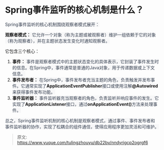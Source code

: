# Spring事件监听的核心机制是什么？

<font style="color:rgb(55, 65, 81);background-color:rgb(247, 247, 248);">  
Spring事件监听的核心机制围绕观察者模式展开：</font>

**<font style="background-color:rgb(247, 247, 248);">观察者模式：</font>**<font style="color:rgb(55, 65, 81);background-color:rgb(247, 247, 248);"> 它允许一个对象（称为主题或被观察者）维护一组依赖于它的对象（称为观察者），并在主题状态发生变化时通知观察者。</font>

<font style="background-color:rgb(247, 247, 248);">它</font>包含三个核心：

1. **<font style="background-color:rgb(247, 247, 248);">事件：</font>**<font style="color:rgb(55, 65, 81);background-color:rgb(247, 247, 248);"> 事件是观察者模式中的主题状态变化的具体表示，它封装了事件发生时的信息。在Spring中，事件通常是普通的Java对象，用于传递数据或上下文信息。</font>
2. **<font style="background-color:rgb(247, 247, 248);">事件发布者：</font>**<font style="color:rgb(55, 65, 81);background-color:rgb(247, 247, 248);"> 在Spring中，事件发布者充当主题的角色，负责触发并发布事件。它通常实现了</font>**<font style="background-color:rgb(247, 247, 248);">ApplicationEventPublisher</font>**<font style="color:rgb(55, 65, 81);background-color:rgb(247, 247, 248);">接口或使用注解</font>**<font style="background-color:rgb(247, 247, 248);">@Autowired</font>**<font style="color:rgb(55, 65, 81);background-color:rgb(247, 247, 248);">来获得事件发布功能。</font>
3. **<font style="background-color:rgb(247, 247, 248);">事件监听器：</font>**<font style="color:rgb(55, 65, 81);background-color:rgb(247, 247, 248);"> 事件监听器充当观察者的角色，负责监听并响应事件的发生。它实现了</font>**<font style="background-color:rgb(247, 247, 248);">ApplicationListener</font>**<font style="color:rgb(55, 65, 81);background-color:rgb(247, 247, 248);">接口，通过</font>**<font style="background-color:rgb(247, 247, 248);">onApplicationEvent()</font>**<font style="color:rgb(55, 65, 81);background-color:rgb(247, 247, 248);">方法来处理事件。</font>

<font style="color:rgb(55, 65, 81);background-color:rgb(247, 247, 248);">总之，Spring事件监听机制的核心机制是观察者模式，通过事件、事件发布者和事件监听器的协作，实现了松耦合的组件通信，使得应用程序更加灵活和可维护。</font>



> 原文: <https://www.yuque.com/tulingzhouyu/db22bv/nndyrigcp2ogrgf6>